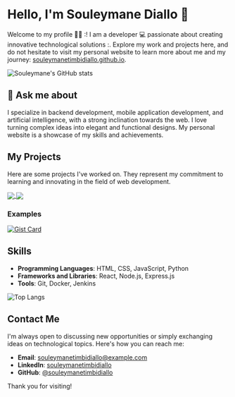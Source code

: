 # Hello, I'm Souleymane Diallo 👋

Welcome to my profile :man_technologist: :! I am a developer 💻 passionate about creating innovative technological solutions :. Explore my work and projects here, and do not hesitate to visit my personal website to learn more about me and my journey: [souleymanetimbidiallo.github.io](https://souleymanetimbidiallo.github.io/).

![Souleymane's GitHub stats](https://github-readme-stats.vercel.app/api?username=souleymanetimbidiallo&show_icons=true&theme=transparent&include_all_commits=true)

## 💬 Ask me about

I specialize in backend development, mobile application development, and artificial intelligence, with a strong inclination towards the web. I love turning complex ideas into elegant and functional designs. My personal website is a showcase of my skills and achievements.

## My Projects

Here are some projects I've worked on. They represent my commitment to learning and innovating in the field of web development.

<a href="https://github.com/souleymanetimbidiallo/soodou-shop">
  <img align="center" src="https://github-readme-stats.vercel.app/api/pin/?username=souleymanetimbidiallo&repo=soodou-shop" />
</a>
<a href="https://github.com/souleymanetimbidiallo/doudhal">
  <img align="center" src="https://github-readme-stats.vercel.app/api/pin/?username=souleymanetimbidiallo&repo=doudhal" />
</a>

### Examples
[![Gist Card](https://github-readme-stats.vercel.app/api/gist?id=bbfce31e0217a3689c8d961a356cb10d)](https://gist.github.com/Yizack/bbfce31e0217a3689c8d961a356cb10d/)


## Skills

- **Programming Languages**: HTML, CSS, JavaScript, Python
- **Frameworks and Libraries**: React, Node.js, Express.js
- **Tools**: Git, Docker, Jenkins

![Top Langs](https://github-readme-stats.vercel.app/api/top-langs/?username=souleymanetimbidiallo&langs_count=8&hide_progress=true)

## Contact Me

I'm always open to discussing new opportunities or simply exchanging ideas on technological topics. Here's how you can reach me:

- **Email**: [souleymanetimbidiallo@example.com](mailto:souleymanetimbidiallo@gmail.com)
- **LinkedIn**: [souleymanetimbidiallo](https://www.linkedin.com/in/souleymanetimbidiallo/)
- **GitHub**: [@souleymanetimbidiallo](https://github.com/souleymanetimbidiallo)

Thank you for visiting!
